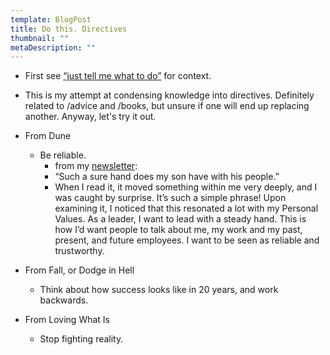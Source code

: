 ```yaml
---
template: BlogPost
title: Do this. Directives
thumbnail: ""
metaDescription: ""
---
```


- First see [“just tell me what to do”](https://sivers.org/2do) for context.
- This is my attempt at condensing knowledge into directives. Definitely related
  to /advice and /books, but unsure if one will end up replacing another. Anyway,
  let's try it out.

- From Dune
  - Be reliable.
    - from my [newsletter](https://maxholzheu.substack.com/p/max-holzheu-s-newsletter-issue-11-234261):
    - “Such a sure hand does my son have with his people.”
    - When I read it, it moved something within me very deeply, and I was caught
      by surprise. It’s such a simple phrase! Upon examining it, I noticed that
      this resonated a lot with my Personal Values. As a leader, I want to lead with a
      steady hand. This is how I’d want people to talk about me, my work and my past,
      present, and future employees. I want to be seen as reliable and trustworthy.
- From Fall, or Dodge in Hell
  - Think about how success looks like in 20 years, and work backwards.
- From Loving What Is
  - Stop fighting reality.

